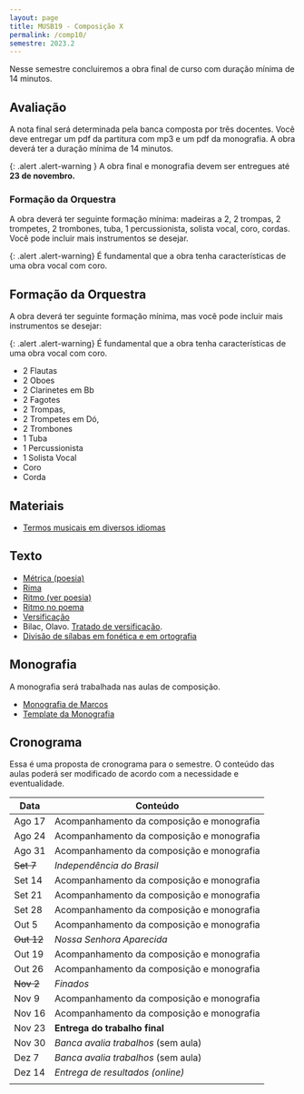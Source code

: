 ```yaml
---
layout: page
title: MUSB19 - Composição X
permalink: /comp10/
semestre: 2023.2
---
```


Nesse semestre concluiremos a obra final de curso com duração mínima de 14
minutos.

## Avaliação

A nota final será determinada pela banca composta por três docentes. Você deve
entregar um pdf da partitura com mp3 e um pdf da monografia. A obra deverá ter a
duração mínima de 14 minutos.

{: .alert .alert-warning }
A obra final e monografia devem ser entregues até **23 de novembro.**

### Formação da Orquestra

A obra deverá ter seguinte formação mínima: madeiras a 2, 2 trompas, 2
trompetes, 2 trombones, tuba, 1 percussionista, solista vocal, coro, cordas.
Você pode incluir mais instrumentos se desejar.

{: .alert .alert-warning}
É fundamental que a obra tenha características de uma obra vocal com coro.

## Formação da Orquestra

A obra deverá ter seguinte formação mínima, mas você pode incluir mais
instrumentos se desejar:

{: .alert .alert-warning}
É fundamental que a obra tenha características de uma obra vocal com coro.

- 2 Flautas
- 2 Oboes
- 2 Clarinetes em Bb
- 2 Fagotes
- 2 Trompas,
- 2 Trompetes em Dó,
- 2 Trombones
- 1 Tuba
- 1 Percussionista
- 1 Solista Vocal
- Coro
- Corda

## Materiais

- [Termos musicais em diversos idiomas](https://web.library.yale.edu/cataloging/music/instname)

## Texto

- [Métrica (poesia)](http://pt.wikipedia.org/wiki/Métrica_(poesia))
- [Rima](http://pt.wikipedia.org/wiki/Rima)
- [Ritmo (ver poesia)](http://pt.wikipedia.org/wiki/Ritmo)
- [Ritmo no poema](http://pt.wikipedia.org/wiki/Ritmo_no_poema)
- [Versificação](http://pt.wikipedia.org/wiki/Versificação)
- Bilac, Olavo. [Tratado de versificação](https://digital.bbm.usp.br/handle/bbm/4711).
- [Divisão de sílabas em fonética e em ortografia](http://www.academia.org.br/artigos/divisao-de-silabas-em-fonetica-e-em-ortografia)


## Monografia

A monografia será trabalhada nas aulas de composição.

- [Monografia de Marcos][10]
- [Template da Monografia][11]

[10]: https://www.icloud.com/iclouddrive/05eWqDQICE5DhqCRJh7LxuoBw#Monografia_Marcos_Sampaio
[11]: https://www.dropbox.com/scl/fi/ljxzu5imnuicne8gsfp9q/Template.docx?dl=0&rlkey=cplhwh3g30et2z2f9541jcyrx

## Cronograma

Essa é uma proposta de cronograma para o semestre. O conteúdo das aulas poderá
ser modificado de acordo com a necessidade e eventualidade.

| Data              | Conteúdo                                  |
|-------------------|-------------------------------------------|
| Ago 17            | Acompanhamento da composição e monografia |
| Ago 24            | Acompanhamento da composição e monografia |
| Ago 31            | Acompanhamento da composição e monografia |
| <del>Set 7</del>  | *Independência do Brasil*                 |
| Set 14            | Acompanhamento da composição e monografia |
| Set 21            | Acompanhamento da composição e monografia |
| Set 28            | Acompanhamento da composição e monografia |
| Out 5             | Acompanhamento da composição e monografia |
| <del>Out 12</del> | *Nossa Senhora Aparecida*                 |
| Out 19            | Acompanhamento da composição e monografia |
| Out 26            | Acompanhamento da composição e monografia |
| <del>Nov 2</del>  | *Finados*                                 |
| Nov 9             | Acompanhamento da composição e monografia |
| Nov 16            | Acompanhamento da composição e monografia |
| Nov 23            | **Entrega do trabalho final**             |
| Nov 30            | *Banca avalia trabalhos* (sem aula)       |
| Dez 7             | *Banca avalia trabalhos* (sem aula)       |
| Dez 14            | *Entrega de resultados (online)*          |
|                   |                                           |
